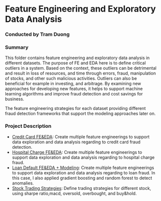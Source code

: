 # Feature Engineering and Exploratory Data Analysis

### Conducted by Tram Duong

### Summary

This folder contains feature engineering and exploratory data analysis in different datasets. The purpose of FE and EDA here is to define critical outliers in a system. Based on the context, these outliers can be detrimental and result in loss of resources, and time through errors, fraud, manipulation of stocks, and other such malicious activities. Outliers can also be beneficial for example in investing, and arbitrage. By examining new approaches for developing new features, it helps to support machine learning algorithms and improve fraud detection and cost savings for business. 

The feature engineering strategies for each dataset providing different fraud detection frameworks that support the modeling approaches later on. 

### Project Description

+ [Credit Card FE&EDA](https://github.com/tramduong/Data-Science-Portfolio/blob/master/Feature%20Engineering%20%26%20Modeling/Doc/CreditCard_FE%26EDA.ipynb): Create multiple feature engineerings to support data exploration and data analysis regarding to credit card fraud detection. 
+ [Hospital Charge FE&EDA](https://github.com/tramduong/Data-Science-Portfolio/blob/master/Feature%20Engineering%20%26%20Modeling/Doc/HospitalCharge_FE%26EDA.ipynb): Create multiple feature engineerings to support data exploration and data analysis regarding to hospital charge fraud. 
+ [Loan Default FE&EDA + Modeling](https://github.com/tramduong/Data-Science-Portfolio/blob/master/Feature%20Engineering%20%26%20Modeling/Doc/Loandefault_GradientBoosting%26RF.ipynb): Create multiple feature engineerings to support data exploration and data analysis regarding to loan fraud. In this case, I also applied gradient boosting and random forest to detect anomalies. 
+ [Stock Trading Strategies](https://github.com/tramduong/Data-Science-Portfolio/blob/master/Feature%20Engineering%20%26%20Modeling/Doc/Stock_FE%26TradingStrategy.ipynb): Define trading strategies for different stock, using sharpe ratio,macd, oversold, overbought, and buy&hold. 